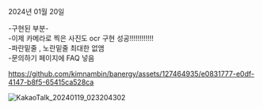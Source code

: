 2024년 01월 20일

-구현된 부분-
<br> -이제 카메라로 찍은 사진도 ocr 구현 성공!!!!!!!!!!!!
<br> -파란밑줄 , 노란밑줄 최대한 없앰
<br> -문의하기 페이지에 FAQ 넣음


https://github.com/kimnambin/banergy/assets/127464935/e0831777-e0df-4147-b8f5-65415ca528ca

![KakaoTalk_20240119_023204302](https://github.com/kimnambin/banergy/assets/127464935/ac4c1a65-de58-4bd5-9470-0fd8092eabda)
